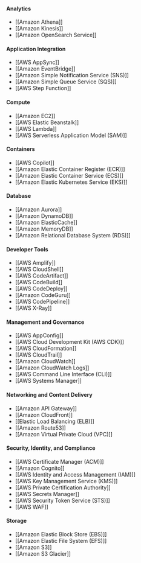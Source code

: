 
#### Analytics
- [[Amazon Athena]]
- [[Amazon Kinesis]]
- [[Amazon OpenSearch Service]]

#### Application Integration
- [[AWS AppSync]]
- [[Amazon EventBridge]]
- [[Amazon Simple Notification Service (SNS)]]
- [[Amazon Simple Queue Service (SQS)]]
- [[AWS Step Function]]

#### Compute
- [[Amazon EC2]]
- [[AWS Elastic Beanstalk]]
- [[AWS Lambda]]
- [[AWS Serverless Application Model (SAM)]]

#### Containers
- [[AWS Copilot]]
- [[Amazon Elastic Container Register (ECR)]]
- [[Amazon Elastic Container Service (ECS)]]
- [[Amazon Elastic Kubernetes Service (EKS)]]

#### Database
- [[Amazon Aurora]]
- [[Amazon DynamoDB]]
- [[Amazon ElasticCache]]
- [[Amazon MemoryDB]]
- [[Amazon Relational Database System (RDS)]]

#### Developer Tools
- [[AWS Amplify]]
- [[AWS CloudShell]]
- [[AWS CodeArtifact]]
- [[AWS CodeBuild]]
- [[AWS CodeDeploy]]
- [[Amazon CodeGuru]]
- [[AWS CodePipeline]]
- [[AWS X-Ray]]

#### Management and Governance
- [[AWS AppConfig]]
- [[AWS Cloud Development Kit (AWS CDK)]]
- [[AWS CloudFormation]]
- [[AWS CloudTrail]]
- [[Amazon CloudWatch]]
- [[Amazon CloudWatch Logs]]
- [[AWS Command Line Interface (CLI)]]
- [[AWS Systems Manager]]

#### Networking and Content Delivery
- [[Amazon API Gateway]]
- [[Amazon CloudFront]]
- [[Elastic Load Balancing (ELB)]]
- [[Amazon Route53]]
- [[Amazon Virtual Private Cloud (VPC)]]

#### Security, Identity, and Compliance
- [[AWS Certificate Manager (ACM)]]
- [[Amazon Cognito]]
- [[AWS Identity and Access Management (IAM)]]
- [[AWS Key Management Service (KMS)]]
- [[AWS Private Certification Authority]]
- [[AWS Secrets Manager]]
- [[AWS Security Token Service (STS)]]
- [[AWS WAF]]

#### Storage
- [[Amazon Elastic Block Store (EBS)]]
- [[Amazon Elastic File System (EFS)]]
- [[Amazon S3]]
- [[Amazon S3 Glacier]]
